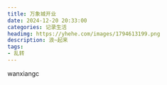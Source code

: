 ```yaml
---
title: 万象城开业
date: 2024-12-20 20:33:00
categories: 记录生活
headimg: https://yhehe.com/images/1794613199.png
description: 浪~起来
tags:
- 乱转
---
```

wanxiangc